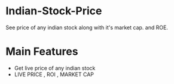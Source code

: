 # Indian-Stock-Price
See price of any indian stock along with it's market cap. and ROE.

# Main Features

* Get live price of any indian stock 
* LIVE PRICE , ROI , MARKET CAP

